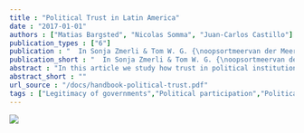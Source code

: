 ```yaml
---
title : "Political Trust in Latin America"
date : "2017-01-01"
authors : ["Matias Bargsted", "Nicolas Somma", "Juan-Carlos Castillo"]
publication_types : ["6"]
publication : "  In Sonja Zmerli & Tom W. G. {\noopsortmeervan der Meer}: Handbook on political trust 395--417 . Cheltenham, UK ; Northampton, MA: Edward Elgar Publishing. ISBN: 978-1-78254-510-1"
publication_short : "  In Sonja Zmerli & Tom W. G. {\noopsortmeervan der Meer}: Handbook on political trust 395--417 . Cheltenham, UK ; Northampton, MA: Edward Elgar Publishing. ISBN: 978-1-78254-510-1"
abstract : "In this article we study how trust in political institutions has evolved among Latin American countries. Contrary to previous studies that explain cross-sectional variation between countries, we examine how political trust has evolved within countries across time in the region. We base our empirical analysis in the Latinobarometer dataset, which contains relevant measures of political trust since 1996 onwards, and consider how both individual and contextual characteristics have possibly triggered (or not) changes in political trust among the population. Results from Bayesian ordinal probit multi-level models indicate that within-country variation in political trust is strongly influenced by changes in per capita income as well as by the ideological orientation of governments. More specifically, countries that become richer and that have governments that adopt increasingly left-wing policies raise the aggregate levels of trust for three of the four political institutions we consider, namely, Congress, Political parties and Government. This positive influence of left-wing changes is mostly concentrated among government supporters in the case of Congress and Government, while it seems to apply to the population at large when it comes to political parties."
abstract_short : ""
url_source : "/docs/handbook-political-trust.pdf"
tags : ["Legitimacy of governments","Political participation","Political sociology"]
---
```

![](https://www.e-elgar.com/shop/media/catalog/product/cache/01c740ac49768798d3ac9bd0cdac340f/9/7/9781782545101.jpg)
